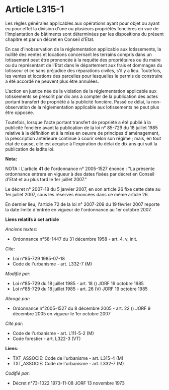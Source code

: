 # Article L315-1

Les règles générales applicables aux opérations ayant pour objet ou ayant eu pour effet la division d'une ou plusieurs
propriétés foncières en vue de l'implantation de bâtiments sont déterminées par les dispositions du présent chapitre et par
un décret en Conseil d'Etat. 

En cas d'inobservation de la réglementation applicable aux lotissements, la nullité des ventes et locations concernant les
terrains compris dans un lotissement peut être prononcée à la requête des propriétaires ou du maire ou du représentant de
l'Etat dans le département aux frais et dommages du lotisseur et ce sans préjudice des réparations civiles, s'il y a lieu.
Toutefois, les ventes et locations des parcelles pour lesquelles le permis de construire a été accordé ne peuvent plus être
annulées.

L'action en justice née de la violation de la réglementation applicable aux lotissements se prescrit par dix ans à compter de
la publication des actes portant transfert de propriété à la publicité foncière. Passé ce délai, la non-observation de la
réglementation applicable aux lotissements ne peut plus être opposée.

Toutefois, lorsque l'acte portant transfert de propriété a été publié à la publicité foncière avant la publication de la loi
n° 85-729 du 18 juillet 1985 relative à la définition et à la mise en oeuvre de principes d'aménagement, la prescription
antérieure continue à courir selon son régime ; mais, en tout état de cause, elle est acquise à l'expiration du délai de dix
ans qui suit la publication de ladite loi.

**Nota:**

NOTA : L'article 41 de l'ordonnance n° 2005-1527 énonce : "La présente ordonnance entrera en vigueur à des dates fixées par
décret en Conseil d'Etat et au plus tard le 1er juillet 2007."

Le décret n° 2007-18 du 5 janvier 2007, en son article 26 fixe cette date au 1er juillet 2007, sous les réserves énoncées
dans ce même article 26.

En dernier lieu, l'article 72 de la loi n° 2007-209 du 19 février 2007 reporte la date limite d'entrée en vigueur de
l'ordonnance au 1er octobre 2007.

**Liens relatifs à cet article**

_Anciens textes_:

  - Ordonnance n°58-1447 du 31 décembre 1958 - art. 4, v. init.

_Cite_:

  - Loi n°85-729 1985-07-18
  - Code de l'urbanisme - art. L332-7 (M)

_Modifié par_:

  - Loi n°85-729 du 18 juillet 1985 - art. 18 () JORF 19 octobre 1985
  - Loi n°85-729 du 18 juillet 1985 - art. 26 (V) JORF 19 octobre 1985

_Abrogé par_:

  - Ordonnance n°2005-1527 du 8 décembre 2005 - art. 22 () JORF 9 décembre 2005 en vigueur le 1er octobre 2007

_Cité par_:

  - Code de l'urbanisme - art. L111-5-2 (M)
  - Code forestier - art. L322-3 (VT)

**Liens**:

  - TXT_ASSOCIE: Code de l'urbanisme - art. L315-4 (M)
  - TXT_ASSOCIE: Code de l'urbanisme - art. L332-7 (M)

_Codifié par_:

  - Décret n°73-1022 1973-11-08 JORF 13 novembre 1973
